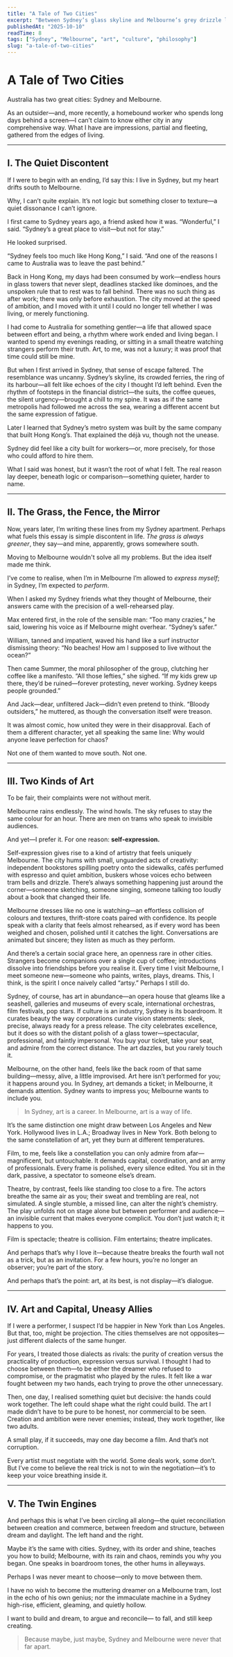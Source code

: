 ```yaml
---
title: "A Tale of Two Cities"
excerpt: "Between Sydney’s glass skyline and Melbourne’s grey drizzle lies a rhythm of life—the tension between art as a career and art as a way of being."
publishedAt: "2025-10-10"
readTime: 8
tags: ["Sydney", "Melbourne", "art", "culture", "philosophy"]
slug: "a-tale-of-two-cities"
---
```


# **A Tale of Two Cities**

Australia has two great cities: Sydney and Melbourne.  

As an outsider—and, more recently, a homebound worker who spends long days behind a screen—I can’t claim to know either city in any comprehensive way. What I have are impressions, partial and fleeting, gathered from the edges of living.  

---

## **I. The Quiet Discontent**

If I were to begin with an ending, I’d say this: I live in Sydney, but my heart drifts south to Melbourne.  

Why, I can’t quite explain. It’s not logic but something closer to texture—a quiet dissonance I can’t ignore.  

I first came to Sydney years ago, a friend asked how it was. “Wonderful,” I said. “Sydney’s a great place to visit—but not for stay.”  

He looked surprised.  

“Sydney feels too much like Hong Kong,” I said. “And one of the reasons I came to Australia was to leave the past behind.”

Back in Hong Kong, my days had been consumed by work—endless hours in glass towers that never slept, deadlines stacked like dominoes, and the unspoken rule that to rest was to fall behind. There was no such thing as after work; there was only before exhaustion. The city moved at the speed of ambition, and I moved with it until I could no longer tell whether I was living, or merely functioning.

I had come to Australia for something gentler—a life that allowed space between effort and being, a rhythm where work ended and living began. I wanted to spend my evenings reading, or sitting in a small theatre watching strangers perform their truth. Art, to me, was not a luxury; it was proof that time could still be mine.

But when I first arrived in Sydney, that sense of escape faltered. The resemblance was uncanny. Sydney’s skyline, its crowded ferries, the ring of its harbour—all felt like echoes of the city I thought I’d left behind. Even the rhythm of footsteps in the financial district—the suits, the coffee queues, the silent urgency—brought a chill to my spine. It was as if the same metropolis had followed me across the sea, wearing a different accent but the same expression of fatigue.

Later I learned that Sydney’s metro system was built by the same company that built Hong Kong’s. That explained the déjà vu, though not the unease.

Sydney did feel like a city built for workers—or, more precisely, for those who could afford to hire them.

What I said was honest, but it wasn’t the root of what I felt. The real reason lay deeper, beneath logic or comparison—something quieter, harder to name.

---

## **II. The Grass, the Fence, the Mirror**

Now, years later, I’m writing these lines from my Sydney apartment. Perhaps what fuels this essay is simple discontent in life. *The grass is always greener*, they say—and mine, apparently, grows somewhere south.

Moving to Melbourne wouldn't solve all my problems. But the idea itself made me think.

I’ve come to realise, when I’m in Melbourne I’m allowed to *express myself*; in Sydney, I’m expected to *perform*.

When I asked my Sydney friends what they thought of Melbourne, their answers came with the precision of a well-rehearsed play.

Max entered first, in the role of the sensible man:
“Too many crazies,” he said, lowering his voice as if Melbourne might overhear. “Sydney’s safer.”

William, tanned and impatient, waved his hand like a surf instructor dismissing theory:
“No beaches! How am I supposed to live without the ocean?”

Then came Summer, the moral philosopher of the group, clutching her coffee like a manifesto.
“All those lefties,” she sighed. “If my kids grew up there, they’d be ruined—forever protesting, never working. Sydney keeps people grounded.”

And Jack—dear, unfiltered Jack—didn’t even pretend to think.
“Bloody outsiders,” he muttered, as though the conversation itself were treason.

It was almost comic, how united they were in their disapproval. Each of them a different character, yet all speaking the same line: Why would anyone leave perfection for chaos?

Not one of them wanted to move south.
Not one.

---

## **III. Two Kinds of Art**

To be fair, their complaints were not without merit.  

Melbourne rains endlessly. The wind howls. The sky refuses to stay the same colour for an hour. There are men on trams who speak to invisible audiences.  

And yet—I prefer it. For one reason: **self-expression.**  

Self-expression gives rise to a kind of artistry that feels uniquely Melbourne. The city hums with small, unguarded acts of creativity: independent bookstores spilling poetry onto the sidewalks, cafés perfumed with espresso and quiet ambition, buskers whose voices echo between tram bells and drizzle. There’s always something happening just around the corner—someone sketching, someone singing, someone talking too loudly about a book that changed their life.

Melbourne dresses like no one is watching—an effortless collision of colours and textures, thrift-store coats paired with confidence. Its people speak with a clarity that feels almost rehearsed, as if every word has been weighed and chosen, polished until it catches the light. Conversations are animated but sincere; they listen as much as they perform.

And there’s a certain social grace here, an openness rare in other cities. Strangers become companions over a single cup of coffee; introductions dissolve into friendships before you realise it. Every time I visit Melbourne, I meet someone new—someone who paints, writes, plays, dreams. This, I think, is the spirit I once naively called “artsy.” Perhaps I still do.

Sydney, of course, has art in abundance—an opera house that gleams like a seashell, galleries and museums of every scale, international orchestras, film festivals, pop stars. If culture is an industry, Sydney is its boardroom. It curates beauty the way corporations curate vision statements: sleek, precise, always ready for a press release. The city celebrates excellence, but it does so with the distant polish of a glass tower—spectacular, professional, and faintly impersonal. You buy your ticket, take your seat, and admire from the correct distance. The art dazzles, but you rarely touch it.

Melbourne, on the other hand, feels like the back room of that same building—messy, alive, a little improvised. Art here isn’t performed for you; it happens around you. In Sydney, art demands a ticket; in Melbourne, it demands attention. Sydney wants to impress you; Melbourne wants to include you. 

>In Sydney, art is a career. In Melbourne, art is a way of life.

It’s the same distinction one might draw between Los Angeles and New York.
Hollywood lives in L.A.; Broadway lives in New York.
Both belong to the same constellation of art, yet they burn at different temperatures.

Film, to me, feels like a constellation you can only admire from afar—magnificent, but untouchable. It demands capital, coordination, and an army of professionals. Every frame is polished, every silence edited. You sit in the dark, passive, a spectator to someone else’s dream.

Theatre, by contrast, feels like standing too close to a fire. The actors breathe the same air as you; their sweat and trembling are real, not simulated. A single stumble, a missed line, can alter the night’s chemistry. The play unfolds not on stage alone but between performer and audience—an invisible current that makes everyone complicit. You don’t just watch it; it happens to you.

Film is spectacle; theatre is collision.
Film entertains; theatre implicates.

And perhaps that’s why I love it—because theatre breaks the fourth wall not as a trick, but as an invitation. For a few hours, you’re no longer an observer; you’re part of the story. 

And perhaps that’s the point: art, at its best, is not display—it’s dialogue.  

---

## **IV. Art and Capital, Uneasy Allies**

If I were a performer, I suspect I’d be happier in New York than Los Angeles.
But that, too, might be projection. The cities themselves are not opposites—just different dialects of the same hunger.

For years, I treated those dialects as rivals: the purity of creation versus the practicality of production, expression versus survival. I thought I had to choose between them—to be either the dreamer who refused to compromise, or the pragmatist who played by the rules. It felt like a war fought between my two hands, each trying to prove the other unnecessary.

Then, one day, I realised something quiet but decisive: the hands could work together. The left could shape what the right could build. The art I made didn’t have to be pure to be honest, nor commercial to be seen. Creation and ambition were never enemies; instead, they work together, like two adults.

A small play, if it succeeds, may one day become a film. And that’s not corruption.

Every artist must negotiate with the world. Some deals work, some don’t. But I’ve come to believe the real trick is not to win the negotiation—it’s to keep your voice breathing inside it.

---

## **V. The Twin Engines**

And perhaps this is what I’ve been circling all along—the quiet reconciliation between creation and commerce, between freedom and structure, between dream and daylight. The left hand and the right.

Maybe it’s the same with cities. Sydney, with its order and shine, teaches you how to build; Melbourne, with its rain and chaos, reminds you why you began. One speaks in boardroom tones, the other hums in alleyways.

Perhaps I was never meant to choose—only to move between them.

I have no wish to become the muttering dreamer on a Melbourne tram, lost in the echo of his own genius; nor the immaculate machine in a Sydney high-rise, efficient, gleaming, and quietly hollow.

I want to build and dream, to argue and reconcile—
to fall, and still keep creating.
> Because maybe, just maybe, Sydney and Melbourne were never that far apart.